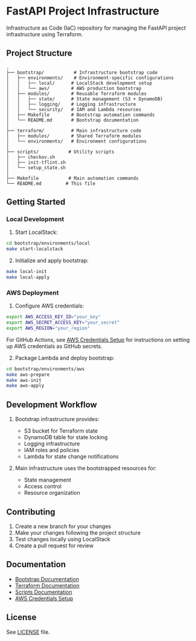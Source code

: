 # FastAPI Project Infrastructure

Infrastructure as Code (IaC) repository for managing the FastAPI project infrastructure using Terraform.

## Project Structure

```
.
├── bootstrap/           # Infrastructure bootstrap code
│   ├── environments/    # Environment-specific configurations
│   │   ├── local/      # LocalStack development setup
│   │   └── aws/        # AWS production bootstrap
│   ├── modules/        # Reusable Terraform modules
│   │   ├── state/      # State management (S3 + DynamoDB)
│   │   ├── logging/    # Logging infrastructure
│   │   └── security/   # IAM and Lambda resources
│   ├── Makefile        # Bootstrap automation commands
│   └── README.md       # Bootstrap documentation
│
├── terraform/          # Main infrastructure code
│   ├── modules/        # Shared Terraform modules
│   └── environments/   # Environment configurations
│
├── scripts/           # Utility scripts
│   ├── checkov.sh
│   ├── init-tflint.sh
│   └── setup_state.sh
│
├── Makefile           # Main automation commands
└── README.md         # This file
```

## Getting Started

### Local Development

1. Start LocalStack:
```bash
cd bootstrap/environments/local
make start-localstack
```

2. Initialize and apply bootstrap:
```bash
make local-init
make local-apply
```

### AWS Deployment

1. Configure AWS credentials:
```bash
export AWS_ACCESS_KEY_ID="your_key"
export AWS_SECRET_ACCESS_KEY="your_secret"
export AWS_REGION="your_region"
```

   For GitHub Actions, see [AWS Credentials Setup](docs/README-AWS-CREDENTIALS.md) for instructions on setting up AWS credentials as GitHub secrets.

2. Package Lambda and deploy bootstrap:
```bash
cd bootstrap/environments/aws
make aws-prepare
make aws-init
make aws-apply
```

## Development Workflow

1. Bootstrap infrastructure provides:
   - S3 bucket for Terraform state
   - DynamoDB table for state locking
   - Logging infrastructure
   - IAM roles and policies
   - Lambda for state change notifications

2. Main infrastructure uses the bootstrapped resources for:
   - State management
   - Access control
   - Resource organization

## Contributing

1. Create a new branch for your changes
2. Make your changes following the project structure
3. Test changes locally using LocalStack
4. Create a pull request for review

## Documentation

- [Bootstrap Documentation](bootstrap/README.md)
- [Terraform Documentation](terraform/README.md)
- [Scripts Documentation](scripts/README.md)
- [AWS Credentials Setup](docs/README-AWS-CREDENTIALS.md)

## License

See [LICENSE](LICENSE) file.
